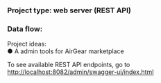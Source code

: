 ### Project type: web server (REST API)

### Data flow:

Project ideas:<br>
●	A admin tools for AirGear marketplace<br>

To see available REST API endpoints, go to [http://localhost:8082/admin/swagger-ui/index.html]()<br>

